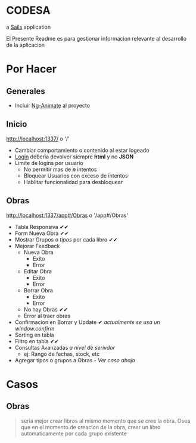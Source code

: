 # CODESA

a [Sails](http://sailsjs.org) application


El Presente Readme es para gestionar informacion relevante al desarrollo de la aplicacion

# Por Hacer
## Generales
*	Incluir [Ng-Animate](https://docs.angularjs.org/api/ngAnimate) al proyecto
## Inicio 
[http://localhost:1337/](http://localhost:1337) o '/'
*	Cambiar comportamiento o contenido al estar logeado
*	[Login](http://localhost:1337/login) deberia devolver siempre **html** y no **JSON**
*	Limite de logins por usuario
	*	No permitir mas de **_n_** intentos 
	*	Bloquear Usuarios con exceso de intentos
	*	Hablitar funcionalidad para desbloquear

## Obras
[http://localhost:1337/app#/Obras](http://localhost:1337/app#/Obras) o '/app#/Obras'
*   Tabla Responsiva ✔✔
*	Form Nueva Obra ✔✔
*	Mostrar Grupos o _tipos_ por cada libro ✔✔
*	Mejorar Feedback
	*	Nueva Obra
		*	Exito
		*	Error
	*	Editar Obra
		*	Exito
		*	Error
	*	Borrar Obra
		*	Exito
		*	Error
	*	No hay Obras ✔✔
	*	Error al traer obras
*	Confirmacion en Borrar y Update ✔ _actualmente se usa un window.confirm_
*	Sorting en tabla
*	Filtro en tabla ✔✔
*	Consultas Avanzadas _a nivel de serivdor_
	*	ej: Rango de fechas, stock, etc
*	Agregar tipos o grupos a Obras - _Ver caso abajo_

# Casos
## Obras
> seria mejor crear libros al mismo momento que se cree la obra. 
> Osea que en el momento de creacion de la obra, crear un libro automaticamente por cada grupo existente 